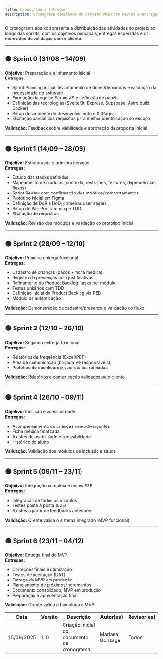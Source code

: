 ```yaml
---
title: Cronograma e Entregas
description: Cronograma detalhado do projeto PPBM com marcos e entregas planejadas.
---
```


O cronograma abaixo apresenta a distribuição das atividades do projeto ao longo das sprints, com os objetivos principais, entregas esperadas e os momentos de validação com o cliente.

---

## 🟢 Sprint 0 (31/08 – 14/09)
**Objetivo:** Preparação e alinhamento inicial  
**Entregas:**
- Sprint Planning inicial: levantamento de dores/demandas e validação da necessidade do software  
- Formação da equipe Scrum XP e definição de papéis  
- Definição das tecnologias (SvelteKit, Express, Supabase, Astro.build, Docker)  
- Setup do ambiente de desenvolvimento e GitPages  
- Elicitação parcial dos requisitos para melhor identificação do escopo  

**Validação:** Feedback sobre viabilidade e aprovação da proposta inicial  

---

## 🟢 Sprint 1 (14/09 – 28/09)
**Objetivo:** Estruturação e primeira iteração  
**Entregas:**
- Estudo das stacks definidas  
- Mapeamento de módulos (contexto, restrições, features, dependências, fluxos)  
- Sprint Review com confirmação dos módulos/comportamentos  
- Protótipo inicial em Figma  
- Definição de DoR e DoD; primeiras user stories  
- Setup de Pair Programming e TDD  
- Elicitação de requisitos  

**Validação:** Revisão dos módulos e validação do protótipo inicial  

---

## 🟢 Sprint 2 (28/09 – 12/10)
**Objetivo:** Primeira entrega funcional  
**Entregas:**
- Cadastro de crianças (dados + ficha médica)  
- Registro de presenças com justificativas  
- Refinamento do Product Backlog; tasks por módulo  
- Testes unitários com TDD  
- Definição inicial do Product Backlog via PBB  
- Módulo de autenticação  

**Validação:** Demonstração de cadastro/presença e validação do fluxo  

---

## 🟢 Sprint 3 (12/10 – 26/10)
**Objetivo:** Segunda entrega funcional  
**Entregas:**
- Relatórios de frequência (Excel/PDF)  
- Área de comunicação (brigada ↔️ responsáveis)  
- Protótipo de dashboards; user stories refinadas  

**Validação:** Relatórios e comunicação validados pelo cliente  

---

## 🟢 Sprint 4 (26/10 – 09/11)
**Objetivo:** Inclusão e acessibilidade  
**Entregas:**
- Acompanhamento de crianças neurodivergentes  
- Ficha médica finalizada  
- Ajustes de usabilidade e acessibilidade  
- Histórico do aluno  

**Validação:** Validação dos módulos de inclusão e saúde  

---

## 🟢 Sprint 5 (09/11 – 23/11)
**Objetivo:** Integração completa e testes E2E  
**Entregas:**
- Integração de todos os módulos  
- Testes ponta a ponta (E2E)  
- Ajustes a partir de feedbacks anteriores  

**Validação:** Cliente valida o sistema integrado (MVP funcional)  

---

## 🟢 Sprint 6 (23/11 – 04/12)
**Objetivo:** Entrega final do MVP  
**Entregas:**
- Correções finais e otimização  
- Testes de aceitação (UAT)  
- Entrega do MVP em produção  
- Planejamento de próximos incrementos  
- Documento consolidado; MVP em produção  
- Preparação e apresentação final  

**Validação:** Cliente valida e homologa o MVP

| Data       | Versão | Descrição                                   | Autor(es)       | Revisor(es) |
| ---------- | ------ | ------------------------------------------- | --------------- | ----------- |
| 15/09/2025 | 1.0    | Criação inicial do documento de cronograma. | Mariana Gonzaga | Todos       |